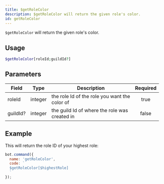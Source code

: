 ```yaml
---
title: $getRoleColor 
description: $getRoleColor will return the given role's color.
id: getRoleColor
---
```


`$getRoleColor` will return the given role's color.

## Usage

```php
$getRoleColor[roleId;guildId?]
```

## Parameters 


| Field    | Type    | Description                                   | Required |
| -------- | ------- | --------------------------------------------- |:--------:|
| roleId   | integer | the role Id of the role you want the color of |    true   |
| guildId? | integer | the guild Id of where the role was created in |    false    |


## Example

This will return the role ID of your highest role:

```javascript
bot.command({
  name: 'getRoleColor',
  code: `
  $getRoleColor[$highestRole]
  `
});
```